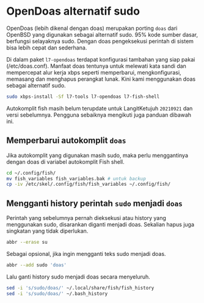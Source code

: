 # OpenDoas alternatif sudo

OpenDoas (lebih dikenal dengan doas) merupakan porting `doas` dari OpenBSD yang digunakan sebagai alternatif sudo. 95% kode sumber dasar, berfungsi selayaknya sudo. Dengan doas pengeksekusi perintah di sistem bisa lebih cepat dan sederhana.

Di dalam paket `l7-opendoas` terdapat konfigurasi tambahan yang siap pakai (/etc/doas.conf). Manfaat doas tentunya untuk melewati kata sandi dan mempercepat alur kerja xbps seperti memperbarui, mengkonfigurasi, memasang dan menghapus perangkat lunak. Kini kami menggunakan doas sebagai alternatif sudo.

```sh
sudo xbps-install -Sf l7-tools l7-opendoas l7-fish-shell
```

Autokomplit fish masih belum terupdate untuk LangitKetujuh `20210921` dan versi sebelumnya. Pengguna sebaiknya mengikuti juga panduan dibawah ini.

## Memperbarui autokomplit `doas`

Jika autokomplit yang digunakan masih sudo, maka perlu menggantinya dengan doas di variabel autokomplit Fish shell.

```sh
cd ~/.config/fish/
mv fish_variables fish_variables.bak # untuk backup
cp -iv /etc/skel/.config/fish/fish_variables ~/.config/fish/
```

## Mengganti history perintah `sudo` menjadi `doas`

Perintah yang sebelumnya pernah dieksekusi atau history yang menggunakan sudo, disarankan diganti menjadi doas. Sekalian hapus juga singkatan yang tidak diperlukan.

```sh
abbr --erase su
```

Sebagai opsional, jika ingin mengganti teks sudo menjadi doas.

```sh
abbr --add sudo 'doas'
```

Lalu ganti history sudo menjadi doas secara menyeluruh.

```sh
sed -i 's/sudo/doas/' ~/.local/share/fish/fish_history
sed -i 's/sudo/doas/' ~/.bash_history
```
